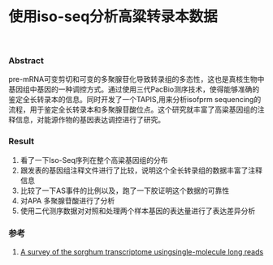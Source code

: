 # 使用iso-seq分析高粱转录本数据

​	

### Abstract

pre-mRNA可变剪切和可变的多聚腺苷化导致转录组的多态性，这也是真核生物中基因组中基因的一种调控方式。通过使用三代PacBio测序技术，使得能够准确的鉴定全长转录本的信息。同时开发了一个TAPIS,用来分析isofprm sequencing的流程，用于鉴定全长转录本和多聚腺苷酸位点。这个研究就丰富了高粱基因组的注释信息，对能源作物的基因表达调控进行了研究。



### Result

1. 看了一下Iso-Seq序列在整个高粱基因组的分布
2. 跟发表的基因组注释文件进行了比较，说明这个全长转录组的数据丰富了注释信息
3. 比较了一下AS事件的比例以及，跑了一下胶证明这个数据的可靠性
4. 对APA 多聚腺苷酸进行了分析
5. 使用二代测序数据对对照和处理两个样本基因的表达量进行了表达差异分析



### 参考

1. [A survey of the sorghum transcriptome usingsingle-molecule long reads](https://www.nature.com/articles/ncomms11706)



